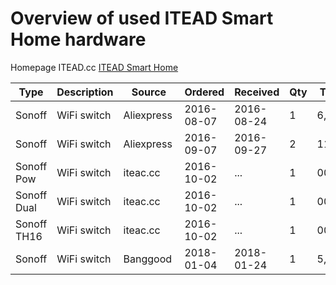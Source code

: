 # Overview of used ITEAD Smart Home hardware 

Homepage ITEAD.cc [ITEAD Smart Home](https://www.itead.cc/smart-home.html)

|Type|Description|Source|Ordered|Received|Qty|Totals
|----|-----------|------|-------|--------|---|------
|Sonoff|WiFi switch|Aliexpress|2016-08-07|2016-08-24|1| 6,23€
|Sonoff|WiFi switch|Aliexpress|2016-09-07|2016-09-27|2|11,91€
|Sonoff Pow|WiFi switch|iteac.cc  |2016-10-02|...       |1|00,00€
|Sonoff Dual|WiFi switch|iteac.cc  |2016-10-02|...       |1|00,00€
|Sonoff TH16|WiFi switch|iteac.cc  |2016-10-02|...       |1|00,00€
|Sonoff|WiFi switch|Banggood  |2018-01-04|2018-01-24     |1| 5,54€
